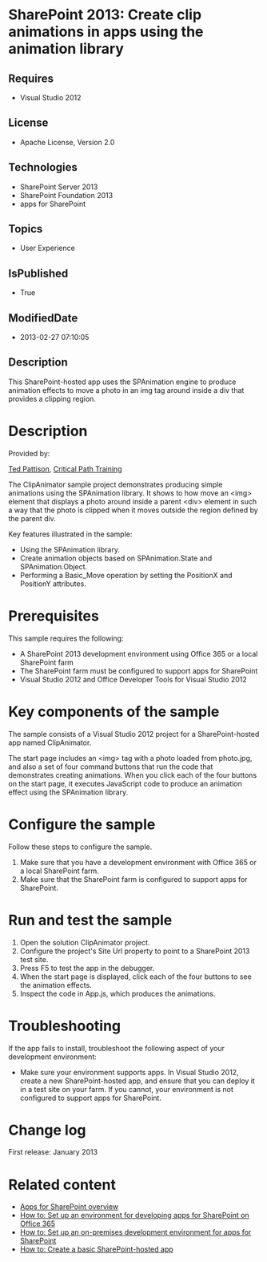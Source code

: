 # SharePoint 2013: Create clip animations in apps using the animation library
## Requires
* Visual Studio 2012
## License
* Apache License, Version 2.0
## Technologies
* SharePoint Server 2013
* SharePoint Foundation 2013
* apps for SharePoint
## Topics
* User Experience
## IsPublished
* True
## ModifiedDate
* 2013-02-27 07:10:05
## Description

<p id="header">This SharePoint-hosted app uses the <span><span class="keyword">SPAnimation</span></span> engine to produce animation effects to move a photo in an
<span><span class="keyword">img</span></span> tag around inside a <span><span class="keyword">div</span></span> that provides a clipping region.</p>
<div id="mainSection">
<div id="mainBody">
<div class="introduction">
<h1 class="heading">Description</h1>
<div class="section" id="sectionSection0">
<p><span class="label">Provided by:</span></p>
</div>
<div class="section" id="sectionSection0">
<p><a href="http://mvp.microsoft.com/en-US/findanmvp/Pages/profile.aspx?MVPID=52a3f2aa-710f-4496-9b78-f240eccc74ad" target="_blank">Ted Pattison</a>,
<a href="http://www.criticalpathtraining.com" target="_blank">Critical Path Training</a></p>
<p>The ClipAnimator sample project demonstrates producing simple animations using the
<span><span class="keyword">SPAnimation</span></span> library. It shows to how move an &lt;img&gt; element that displays a photo around inside a parent &lt;div&gt; element in such a way that the photo is clipped when it moves outside the region defined by
 the parent <span><span class="keyword">div</span></span>.</p>
<div>Key features illustrated in the sample:</div>
<ul>
<li>
<div>Using the SPAnimation library.</div>
</li><li>
<div>Create animation objects based on <span><span class="keyword">SPAnimation.State</span></span> and
<span><span class="keyword">SPAnimation.Object</span></span>.</div>
</li><li>
<div>Performing a <span><span class="keyword">Basic_Move</span></span> operation by setting the
<span><span class="keyword">PositionX</span></span> and <span><span class="keyword">PositionY</span></span> attributes.</div>
</li></ul>
</div>
<h1 class="heading">Prerequisites</h1>
<div class="section" id="sectionSection1">
<div>This sample requires the following:</div>
<ul>
<li>
<div>A SharePoint 2013 development environment using Office 365 or a local SharePoint farm</div>
</li><li>
<div>The SharePoint farm must be configured to support apps for SharePoint</div>
</li><li>
<div>Visual Studio 2012 and Office Developer Tools for Visual Studio 2012</div>
</li></ul>
</div>
<h1 class="heading">Key components of the sample</h1>
<div class="section" id="sectionSection2">
<div>The sample consists of a Visual Studio 2012 project for a SharePoint-hosted app named ClipAnimator.</div>
<p>The start page includes an &lt;img&gt; tag with a photo loaded from photo.jpg, and also a set of four command buttons that run the code that demonstrates creating animations. When you click each of the four buttons on the start page, it executes JavaScript
 code to produce an animation effect using the <span><span class="keyword">SPAnimation</span></span> library.</p>
</div>
<h1 class="heading">Configure the sample</h1>
<div class="section" id="sectionSection3">
<div>Follow these steps to configure the sample.</div>
<ol>
<li>
<div>Make sure that you have a development environment with Office 365 or a local SharePoint farm.</div>
</li><li>
<div>Make sure that the SharePoint farm is configured to support apps for SharePoint.</div>
</li></ol>
</div>
<h1 class="heading">Run and test the sample</h1>
<div class="section" id="sectionSection4">
<div class="subSection">
<ol>
<li>
<div>Open the solution <span class="ui">ClipAnimator</span> project.</div>
</li><li>
<div>Configure the project's <span><span class="keyword">Site Url</span></span> property to point to a SharePoint 2013 test site.</div>
</li><li>
<div>Press F5 to test the app in the debugger.</div>
</li><li>
<div>When the start page is displayed, click each of the four buttons to see the animation effects.</div>
</li><li>
<div>Inspect the code in App.js, which produces the animations.</div>
</li></ol>
</div>
</div>
<h1 class="heading">Troubleshooting</h1>
<div class="section" id="sectionSection5">
<div>If the app fails to install, troubleshoot the following aspect of your development environment:</div>
<ul>
<li>
<div>Make sure your environment supports apps. In Visual Studio 2012, create a new SharePoint-hosted app, and ensure that you can deploy it in a test site on your farm. If you cannot, your environment is not configured to support apps for SharePoint.</div>
</li></ul>
</div>
<h1 class="heading">Change log</h1>
<div class="section" id="sectionSection6">
<p>First release: January 2013</p>
</div>
<h1 class="heading">Related content</h1>
<div class="section" id="sectionSection7">
<ul>
<li>
<div><a href="http://msdn.microsoft.com/en-us/library/fp179930.aspx" target="_blank">Apps for SharePoint overview</a></div>
</li><li>
<div><a href="http://msdn.microsoft.com/en-us/library/fp161179.aspx" target="_blank">How to: Set up an environment for developing apps for SharePoint on Office 365</a></div>
</li><li>
<div><a href="http://msdn.microsoft.com/en-us/library/fp179923.aspx" target="_blank">How to: Set up an on-premises development environment for apps for SharePoint</a></div>
</li><li>
<div><a href="http://msdn.microsoft.com/en-us/library/fp142379.aspx" target="_blank">How to: Create a basic SharePoint-hosted app</a></div>
</li></ul>
</div>
</div>
</div>
</div>
